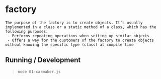 factory
=======

```
The purpose of the factory is to create objects. It’s usually implemented in a class or a static method of a class, which has the following purposes:
 - Performs repeating operations when setting up similar objects
 - Offers a way for the customers of the factory to create objects without knowing the specific type (class) at compile time
```

## Running / Development

> `node 01-carmaker.js`
